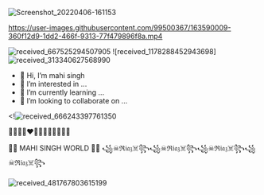 ![Screenshot_20220406-161153](https://github.com/M4H1-07/OPEN-SOURCE-/blob/main/63d06737e6ea09a8a12a101fb2688c94.jpg)


https://user-images.githubusercontent.com/99500367/163590009-360f12d9-1dd2-466f-9313-77f479896f8a.mp4

![received_667525294507905](https://github.com/M4H1-07/OPEN-SOURCE-/blob/main/images.jpeg)
![received_1178288452943698]
![received_313340627568990](https://user-images.githubusercontent.com/99500367/163590111-1288b6d8-d4b6-41fd-970b-b62d8a60b52e.gif)
- 👋 Hi, I’m mahi singh 
- 👀 I’m interested in ...
- 🌱 I’m currently learning ...
- 💞️ I’m looking to collaborate on ...


<!![received_666243397761350](https://github.com/M4H1-07/OPEN-SOURCE-/blob/main/63d06737e6ea09a8a12a101fb2688c94.jpg)



🩵💚💛🧡❤️💙💜🤎🩵💝💓🤍🩷

🤍🤍  MAHI SINGH WORLD 🤍🤍
꧁☠ℜ𝔦𝔞𝔷☠️꧂꧁☠ℜ𝔦𝔞𝔷☠️꧂꧁☠ℜ𝔦𝔞𝔷☠️꧂꧁☠ℜ𝔦𝔞𝔷☠️꧂

![received_481767803615199](https://user-images.githubusercontent.com/99500367/163590616-f61983b6-ce3f-4f57-9371-dc2c6cb0dcc2.jpeg)
